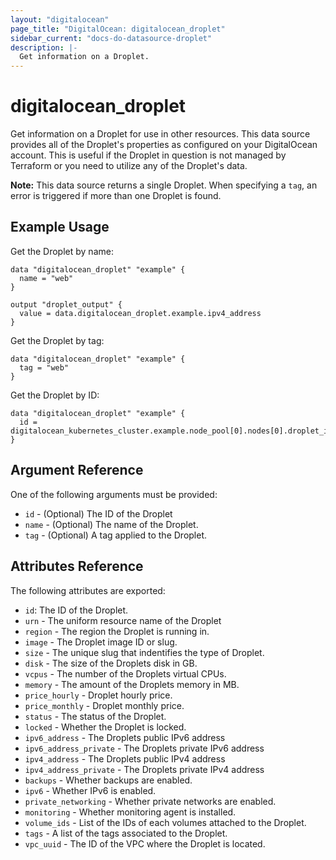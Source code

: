 ```yaml
---
layout: "digitalocean"
page_title: "DigitalOcean: digitalocean_droplet"
sidebar_current: "docs-do-datasource-droplet"
description: |-
  Get information on a Droplet.
---
```


# digitalocean_droplet

Get information on a Droplet for use in other resources. This data source provides
all of the Droplet's properties as configured on your DigitalOcean account. This
is useful if the Droplet in question is not managed by Terraform or you need to
utilize any of the Droplet's data.

**Note:** This data source returns a single Droplet. When specifying a `tag`, an
error is triggered if more than one Droplet is found.

## Example Usage

Get the Droplet by name:

```hcl
data "digitalocean_droplet" "example" {
  name = "web"
}

output "droplet_output" {
  value = data.digitalocean_droplet.example.ipv4_address
}
```

Get the Droplet by tag:

```hcl
data "digitalocean_droplet" "example" {
  tag = "web"
}
```

Get the Droplet by ID:

```hcl
data "digitalocean_droplet" "example" {
  id = digitalocean_kubernetes_cluster.example.node_pool[0].nodes[0].droplet_id
}
```

## Argument Reference

One of the following arguments must be provided:

* `id` - (Optional) The ID of the Droplet
* `name` - (Optional) The name of the Droplet.
* `tag` - (Optional) A tag applied to the Droplet.

## Attributes Reference

The following attributes are exported:

* `id`: The ID of the Droplet.
* `urn` - The uniform resource name of the Droplet
* `region` - The region the Droplet is running in.
* `image` - The Droplet image ID or slug.
* `size` - The unique slug that indentifies the type of Droplet.
* `disk` - The size of the Droplets disk in GB.
* `vcpus` - The number of the Droplets virtual CPUs.
* `memory` - The amount of the Droplets memory in MB.
* `price_hourly` - Droplet hourly price.
* `price_monthly` - Droplet monthly price.
* `status` - The status of the Droplet.
* `locked` - Whether the Droplet is locked.
* `ipv6_address` - The Droplets public IPv6 address
* `ipv6_address_private` - The Droplets private IPv6 address
* `ipv4_address` - The Droplets public IPv4 address
* `ipv4_address_private` - The Droplets private IPv4 address
* `backups` - Whether backups are enabled.
* `ipv6` - Whether IPv6 is enabled.
* `private_networking` - Whether private networks are enabled.
* `monitoring` - Whether monitoring agent is installed.
* `volume_ids` - List of the IDs of each volumes attached to the Droplet.
* `tags` - A list of the tags associated to the Droplet.
* `vpc_uuid` - The ID of the VPC where the Droplet is located.
